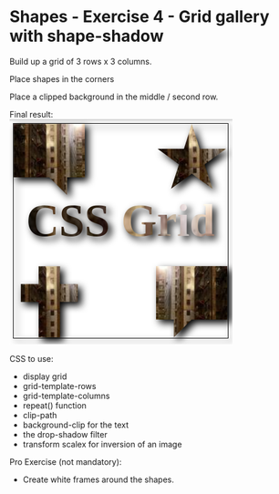 # Shapes - Exercise 4 - Grid gallery with shape-shadow

Build up a grid of 3 rows x 3 columns.

Place shapes in the corners

Place a clipped background in the middle / second row.

Final result:  
![Result](result.png)

CSS to use:

- display grid
- grid-template-rows
- grid-template-columns
- repeat() function
- clip-path
- background-clip for the text
- the drop-shadow filter
- transform scalex for inversion of an image

Pro Exercise (not mandatory):

- Create white frames around the shapes.
